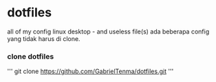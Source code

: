 # dotfiles
all of my config linux desktop - and useless file(s)
ada beberapa config yang tidak harus di clone.

### clone dotfiles

'''
git clone https://github.com/GabrielTenma/dotfiles.git
'''
